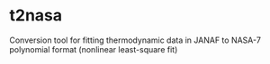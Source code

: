 # t2nasa
Conversion tool for fitting thermodynamic data in JANAF to NASA-7 polynomial format (nonlinear least-square fit)
